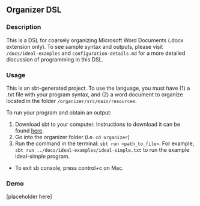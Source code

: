 ## Organizer DSL

### Description
This is a DSL for coarsely organizing Microsoft Word Documents (.docx extension only). To see sample syntax and outputs, please visit `/docs/ideal-examples` and `configuration-details.md` for a more detailed discussion of programming in this DSL.

### Usage
This is an sbt-generated project. To use the language, you must have (1) a .txt file with your program syntax, and (2) a word document to organize located in the folder `/organizer/src/main/resources`. 

To run your program and obtain an output:
1. Download sbt to your computer. Instructions to download it can be found [here](https://www.scala-sbt.org/download.html).
2. Go into the organizer folder (i.e. `cd organizer`)
3. Run the command in the terminal: `sbt run <path_to_file>`. For example, `sbt run ../docs/ideal-examples/ideal-simple.txt` to run the example ideal-simple program.
- To exit sb console, press control+c on Mac.

### Demo
[placeholder here]